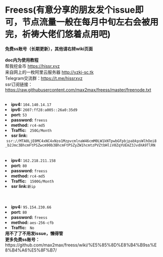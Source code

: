 # Freess(有意分享的朋友发个issue即可，节点流量一般在每月中旬左右会被用完，祈祷大佬们悠着点用吧)
**免费ss账号（长期更新），其他请右转wiki页面<br /><br />
doc内为使用教程**<br />
帮我挖金币 https://hissr.xyz<br />
来自网上的一枚阿里云服务器 http://yzkj-sc.tk<br />
Telegram交流群：https://t.me/hissrxyz<br />
ssr订阅链接：https://raw.githubusercontent.com/max2max/freess/master/freenode.txt <br />
<br />
<li><b>ipv4:</b>  <code>104.140.14.17</code></li>
<li><b>ipv6:</b>  <code>2607:ff28:a005::26a0:35d9</code></li>
<li><b>port:</b>  <code>53</code></li>
<li><b>password:</b>  <code>freess</code></li>
<li><b>method:</b>  <code>rc4-md5</code></li>
<li><b>Traffic:</b>   <code>250G/Month</code></li>
<li><b>ssr link:</b>  <code>ssr://MTA0LjE0MC4xNC4xNzo1MzpvcmlnaW46cmM0LW1kNTpwbGFpbjpabkpsWlhOei8_b2Jmc3BhcmFtPSZwcm90b3BhcmFtPSZyZW1hcmtzPVZtbHliV0ZqYUEmZ3JvdXA9TlRN</code>
<br /><br /><br />
<li><b>ipv4:</b>  <code>162.218.211.158</code></li>
<li><b>port:</b>  <code>80</code></li>
<li><b>password:</b>  <code>freess</code></li>
<li><b>method:</b>  <code>rc4-md5</code></li>
<li><b>Traffic:</b>   <code>1500G/Month</code></li>
<li><b>ssr link:</b><code>新ip</code></li>
<br /><br /><br />
<li><b>ipv4:</b>  <code>95.154.230.66</code></li>
<li><b>port:</b>  <code>80</code></li>
<li><b>password:</b>  <code>freess</code></li>
<li><b>method:</b>  <code>aes-256-cfb</code></li>
<li><b>Traffic:</b>   <code>No</code></li>
<b>用不了了不用发issue，懒得管</b><br />
<b>更多免费ss账号：</b>https://github.com/max2max/freess/wiki/%E5%85%8D%E8%B4%B9ss%E8%B4%A6%E5%8F%B7/<br />
